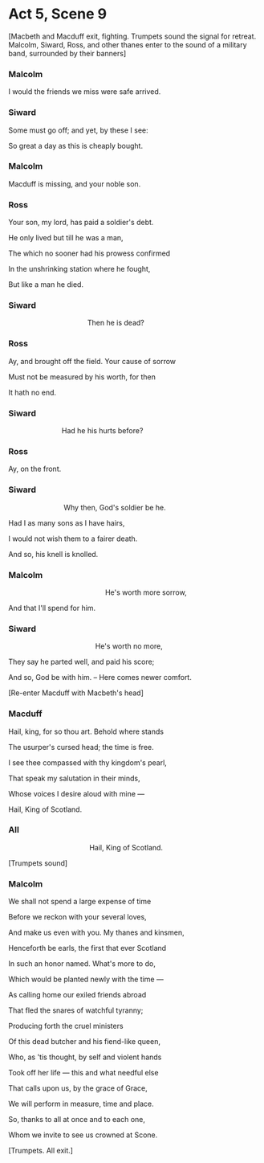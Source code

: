 # Act 5, Scene 9

[Macbeth and Macduff exit, fighting. Trumpets sound the signal for retreat. Malcolm, Siward, Ross, and other thanes enter to the sound of a military band, surrounded by their banners]

### Malcolm

I would the friends we miss were safe arrived.

### Siward

Some must go off; and yet, by these I see:

So great a day as this is cheaply bought.

### Malcolm

Macduff is missing, and your noble son.

### Ross

Your son, my lord, has paid a soldier's debt.

He only lived but till he was a man,

The which no sooner had his prowess confirmed

In the unshrinking station where he fought,

But like a man he died.

### Siward

                                        Then he is dead?

### Ross

Ay, and brought off the field. Your cause of sorrow

Must not be measured by his worth, for then

It hath no end.

### Siward

                           Had he his hurts before?

### Ross

Ay, on the front.

### Siward

                            Why then, God's soldier be he.

Had I as many sons as I have hairs,

I would not wish them to a fairer death.

And so, his knell is knolled.

### Malcolm

                                                 He's worth more sorrow,

And that I'll spend for him.

### Siward

                                            He's worth no more,

They say he parted well, and paid his score;

And so, God be with him. – Here comes newer comfort.

[Re-enter Macduff with Macbeth's head]

### Macduff

Hail, king, for so thou art. Behold where stands

The usurper's cursed head; the time is free.

I see thee compassed with thy kingdom's pearl,

That speak my salutation in their minds,

Whose voices I desire aloud with mine —

Hail, King of Scotland.

### All

                                         Hail, King of Scotland.

[Trumpets sound]

### Malcolm

We shall not spend a large expense of time

Before we reckon with your several loves,

And make us even with you. My thanes and kinsmen,

Henceforth be earls, the first that ever Scotland

In such an honor named. What's more to do,

Which would be planted newly with the time —

As calling home our exiled friends abroad

That fled the snares of watchful tyranny;

Producing forth the cruel ministers

Of this dead butcher and his fiend-like queen,

Who, as 'tis thought, by self and violent hands

Took off her life — this and what needful else

That calls upon us, by the grace of Grace,

We will perform in measure, time and place.

So, thanks to all at once and to each one,

Whom we invite to see us crowned at Scone.

[Trumpets. All exit.]